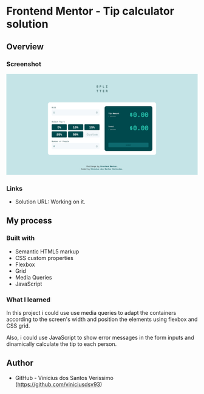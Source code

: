# Frontend Mentor - Tip calculator solution

## Overview

### Screenshot

![](./screenshot.png)

### Links

- Solution URL: Working on it.

## My process

### Built with

- Semantic HTML5 markup
- CSS custom properties
- Flexbox
- Grid
- Media Queries
- JavaScript

### What I learned

In this project i could use use media queries to adapt the containers according to the screen's width and position the elements using flexbox and CSS grid.

Also, i could use JavaScript to show error messages in the form inputs and dinamically calculate the tip to each person.

## Author

- GitHub - Vinícius dos Santos Verissimo (https://github.com/viniciusdsv93)

